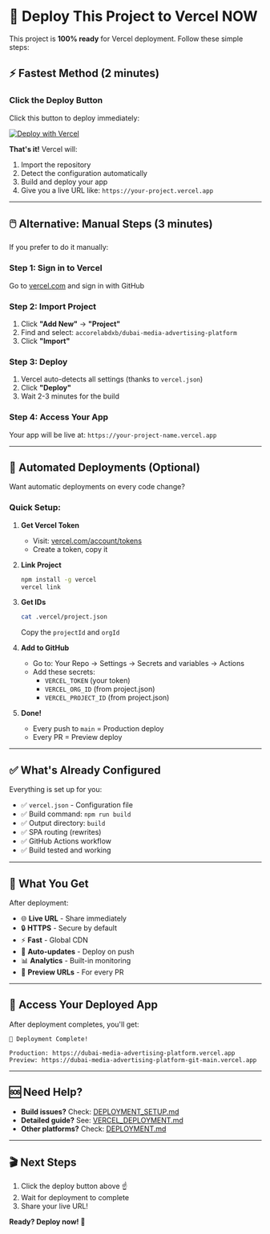 # 🚀 Deploy This Project to Vercel NOW

This project is **100% ready** for Vercel deployment. Follow these simple steps:

## ⚡ Fastest Method (2 minutes)

### Click the Deploy Button

Click this button to deploy immediately:

[![Deploy with Vercel](https://vercel.com/button)](https://vercel.com/new/clone?repository-url=https://github.com/accorelabdxb/dubai-media-advertising-platform)

**That's it!** Vercel will:
1. Import the repository
2. Detect the configuration automatically
3. Build and deploy your app
4. Give you a live URL like: `https://your-project.vercel.app`

---

## 🖱️ Alternative: Manual Steps (3 minutes)

If you prefer to do it manually:

### Step 1: Sign in to Vercel
Go to [vercel.com](https://vercel.com) and sign in with GitHub

### Step 2: Import Project
1. Click **"Add New"** → **"Project"**
2. Find and select: `accorelabdxb/dubai-media-advertising-platform`
3. Click **"Import"**

### Step 3: Deploy
1. Vercel auto-detects all settings (thanks to `vercel.json`)
2. Click **"Deploy"**
3. Wait 2-3 minutes for the build

### Step 4: Access Your App
Your app will be live at: `https://your-project-name.vercel.app`

---

## 🤖 Automated Deployments (Optional)

Want automatic deployments on every code change?

### Quick Setup:

1. **Get Vercel Token**
   - Visit: [vercel.com/account/tokens](https://vercel.com/account/tokens)
   - Create a token, copy it

2. **Link Project**
   ```bash
   npm install -g vercel
   vercel link
   ```

3. **Get IDs**
   ```bash
   cat .vercel/project.json
   ```
   Copy the `projectId` and `orgId`

4. **Add to GitHub**
   - Go to: Your Repo → Settings → Secrets and variables → Actions
   - Add these secrets:
     - `VERCEL_TOKEN` (your token)
     - `VERCEL_ORG_ID` (from project.json)
     - `VERCEL_PROJECT_ID` (from project.json)

5. **Done!** 
   - Every push to `main` = Production deploy
   - Every PR = Preview deploy

---

## ✅ What's Already Configured

Everything is set up for you:

- ✅ `vercel.json` - Configuration file
- ✅ Build command: `npm run build`
- ✅ Output directory: `build`
- ✅ SPA routing (rewrites)
- ✅ GitHub Actions workflow
- ✅ Build tested and working

---

## 🎯 What You Get

After deployment:

- 🌐 **Live URL** - Share immediately
- 🔒 **HTTPS** - Secure by default
- ⚡ **Fast** - Global CDN
- 🔄 **Auto-updates** - Deploy on push
- 📊 **Analytics** - Built-in monitoring
- 🎨 **Preview URLs** - For every PR

---

## 📱 Access Your Deployed App

After deployment completes, you'll get:

```
🎉 Deployment Complete!

Production: https://dubai-media-advertising-platform.vercel.app
Preview: https://dubai-media-advertising-platform-git-main.vercel.app
```

---

## 🆘 Need Help?

- **Build issues?** Check: [DEPLOYMENT_SETUP.md](./DEPLOYMENT_SETUP.md)
- **Detailed guide?** See: [VERCEL_DEPLOYMENT.md](./VERCEL_DEPLOYMENT.md)
- **Other platforms?** Check: [DEPLOYMENT.md](./DEPLOYMENT.md)

---

## 🎬 Next Steps

1. Click the deploy button above ☝️
2. Wait for deployment to complete
3. Share your live URL!

**Ready? Deploy now! 🚀**
